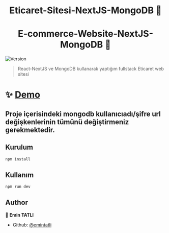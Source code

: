 
<h1 align="center">Eticaret-Sitesi-NextJS-MongoDB 👋</h1>
<h1 align="center">E-commerce-Website-NextJS-MongoDB 👋</h1>
<p>
  <img alt="Version" src="https://img.shields.io/badge/version-0.1.0-blue.svg?cacheSeconds=2592000" />
</p>

> React-NextJS ve MongoDB kullanarak yaptığım fullstack Eticaret web sitesi

# ✨ [Demo](https://eticaret-emin.vercel.app/)

## Proje içerisindeki mongodb kullanıcıadı/şifre url değişkenlerinin tümünü değiştirmeniz gerekmektedir.

## Kurulum


```sh
npm install
```

## Kullanım


```sh
npm run dev
```


## Author

👤 **Emin TATLI**

* Github: [@emintatli](https://github.com/emintatli)


